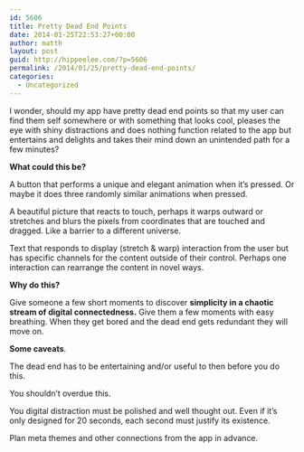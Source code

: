 ```yaml
---
id: 5606
title: Pretty Dead End Points
date: 2014-01-25T22:53:27+00:00
author: matth
layout: post
guid: http://hippeelee.com/?p=5606
permalink: /2014/01/25/pretty-dead-end-points/
categories:
  - Uncategorized
---
```

I wonder, should my app have pretty dead end points so that my user can find them self somewhere or with something that looks cool, pleases the eye with shiny distractions and does nothing function related to the app but entertains and delights and takes their mind down an unintended path for a few minutes?<!--more-->

**What could this be?** 
  
A button that performs a unique and elegant animation when it&#8217;s pressed. Or maybe it does three randomly similar animations when pressed.
  
A beautiful picture that reacts to touch, perhaps it warps outward or stretches and blurs the pixels from coordinates that are touched and dragged. Like a barrier to a different universe.
  
Text that responds to display (stretch & warp) interaction from the user but has specific channels for the content outside of their control. Perhaps one interaction can rearrange the content in novel ways.

**Why do this?**
  
Give someone a few short moments to discover **simplicity in a chaotic stream of digital connectedness.** Give them a few moments with easy breathing. When they get bored and the dead end gets redundant they will move on.

**Some caveats**.
  
The dead end has to be entertaining and/or useful to then before you do this.
  
You shouldn&#8217;t overdue this.
  
You digital distraction must be polished and well thought out. Even if it&#8217;s only designed for 20 seconds, each second must justify its existence.
  
Plan meta themes and other connections from the app in advance.